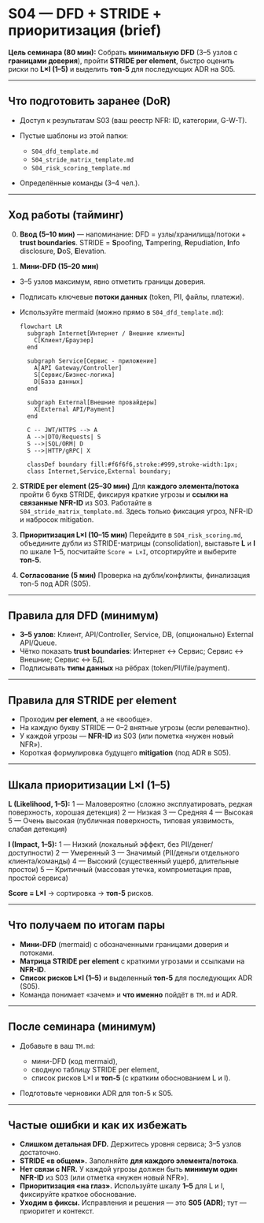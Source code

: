 # S04 — DFD + STRIDE + приоритизация (brief)

**Цель семинара (80 мин):**
Собрать **минимальную DFD** (3–5 узлов с **границами доверия**), пройти **STRIDE per element**, быстро оценить риски по **L×I (1–5)** и выделить **топ-5** для последующих ADR на S05.

---

## Что подготовить заранее (DoR)

* Доступ к результатам S03 (ваш реестр NFR: ID, категории, G-W-T).
* Пустые шаблоны из этой папки:

  * `S04_dfd_template.md`
  * `S04_stride_matrix_template.md`
  * `S04_risk_scoring_template.md`
* Определённые команды (3–4 чел.).

---

## Ход работы (тайминг)

0. **Ввод (5–10 мин)** — напоминание:
DFD = узлы/хранилища/потоки + **trust boundaries**. STRIDE = **S**poofing, **T**ampering, **R**epudiation, **I**nfo disclosure, **D**oS, **E**levation.

1. **Мини-DFD (15–20 мин)**

* 3–5 узлов максимум, явно отметить границы доверия.
* Подписать ключевые **потоки данных** (token, PII, файлы, платежи).
* Используйте mermaid (можно прямо в `S04_dfd_template.md`):

  ```mermaid
  flowchart LR
    subgraph Internet[Интернет / Внешние клиенты]
      C[Клиент/Браузер]
    end

    subgraph Service[Сервис - приложение]
      A[API Gateway/Controller]
      S[Сервис/Бизнес-логика]
      D[База данных]
    end

    subgraph External[Внешние провайдеры]
      X[External API/Payment]
    end

    C -- JWT/HTTPS --> A
    A -->|DTO/Requests| S
    S -->|SQL/ORM| D
    S -->|HTTP/gRPC| X

    classDef boundary fill:#f6f6f6,stroke:#999,stroke-width:1px;
    class Internet,Service,External boundary;
  ```

2. **STRIDE per element (25–30 мин)**
Для **каждого элемента/потока** пройти 6 букв STRIDE, фиксируя краткие угрозы и **ссылки на связанные NFR-ID** из S03. Работайте в `S04_stride_matrix_template.md`. Здесь только фиксация угроз, NFR-ID и набросок mitigation.

3. **Приоритизация L×I (10–15 мин)**
Перейдите в `S04_risk_scoring.md`, объедините дубли из STRIDE-матрицы (consolidation), выставьте **L** и **I** по шкале 1–5, посчитайте `Score = L×I`, отсортируйте и выберите **топ-5**.

4. **Согласование (5 мин)**
Проверка на дубли/конфликты, финализация топ-5 под ADR (S05).

---

## Правила для DFD (минимум)

* **3–5 узлов**: Клиент, API/Controller, Service, DB, (опционально) External API/Queue.
* Чётко показать **trust boundaries**: Интернет ↔ Сервис; Сервис ↔ Внешние; Сервис ↔ БД.
* Подписывать **типы данных** на рёбрах (token/PII/file/payment).

---

## Правила для STRIDE per element

* Проходим **per element**, а не «вообще».
* На каждую букву STRIDE — 0–2 внятные угрозы (если релевантно).
* У каждой угрозы — **NFR-ID** из S03 (или пометка «нужен новый NFR»).
* Короткая формулировка будущего **mitigation** (под ADR в S05).

---

## Шкала приоритизации L×I (1–5)

**L (Likelihood, 1–5):**
1 — Маловероятно (сложно эксплуатировать, редкая поверхность, хорошая детекция)
2 — Низкая
3 — Средняя
4 — Высокая
5 — Очень высокая (публичная поверхность, типовая уязвимость, слабая детекция)

**I (Impact, 1–5):**
1 — Низкий (локальный эффект, без PII/денег/доступности)
2 — Умеренный
3 — Значимый (PII/деньги отдельного клиента/команды)
4 — Высокий (существенный ущерб, длительные простои)
5 — Критичный (массовая утечка, компрометация прав, простой сервиса)

**Score = L×I** → сортировка → **топ-5** рисков.

---

## Что получаем по итогам пары

* **Мини-DFD** (mermaid) с обозначенными границами доверия и потоками.
* **Матрица STRIDE per element** с краткими угрозами и ссылками на **NFR-ID**.
* **Список рисков L×I (1–5)** и выделенный **топ-5** для последующих ADR (S05).
* Команда понимает «зачем» и **что именно** пойдёт в `TM.md` и ADR.

---

## После семинара (минимум)

* Добавьте в ваш `TM.md`:

  * мини-DFD (код mermaid),
  * сводную таблицу STRIDE per element,
  * список рисков L×I и **топ-5** (с кратким обоснованием L и I).
* Подготовьте черновики ADR для топ-5 к S05.

---

## Частые ошибки и как их избежать

* **Слишком детальная DFD.** Держитесь уровня сервиса; 3–5 узлов достаточно.
* **STRIDE «в общем».** Заполняйте **для каждого элемента/потока**.
* **Нет связи с NFR.** У каждой угрозы должен быть **минимум один NFR-ID** из S03 (или отметка «нужен новый NFR»).
* **Приоритизация «на глаз».** Используйте шкалу **1–5** для L и I, фиксируйте краткое обоснование.
* **Уходим в фиксы.** Исправления и решения — это **S05 (ADR)**; тут — приоритет и контекст.
